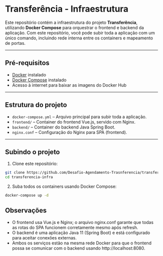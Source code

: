 # Transferência - Infraestrutura

Este repositório contém a infraestrutura do projeto **Transferência**, utilizando **Docker Compose** para orquestrar o frontend e backend da aplicação. Com este repositório, você pode subir toda a aplicação com um único comando, incluindo rede interna entre os containers e mapeamento de portas.

---

## Pré-requisitos

- [Docker](https://www.docker.com/get-started) instalado
- [Docker Compose](https://docs.docker.com/compose/install/) instalado
- Acesso à internet para baixar as imagens do Docker Hub

---

## Estrutura do projeto

- `docker-compose.yml` – Arquivo principal para subir toda a aplicação.
- `frontend/` – Container do frontend Vue.js, servido com Nginx.
- `backend/` – Container do backend Java Spring Boot.
- `nginx.conf` – Configuração do Nginx para SPA (frontend).

---

## Subindo o projeto

1. Clone este repositório:

```bash
git clone https://github.com/Desafio-Agendamento-Trasnferencia/transferencia-infra.git
cd transferencia-infra
```

2. Suba todos os containers usando Docker Compose:

```bash
docker-compose up -d
```

## Observações

- O frontend usa Vue.js e Nginx; o arquivo nginx.conf garante que todas as rotas do SPA funcionem corretamente mesmo após refresh.
- O backend é uma aplicação Java 11 (Spring Boot) e está configurado para aceitar conexões externas.
- Ambos os serviços estão na mesma rede Docker para que o frontend possa se comunicar com o backend usando http://localhost:8080.
